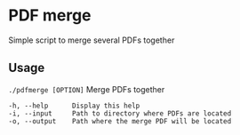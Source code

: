 # PDF merge
Simple script to merge several PDFs together 

## Usage
```./pdfmerge [OPTION]```
Merge PDFs together
```
-h, --help      Display this help
-i, --input     Path to directory where PDFs are located
-o, --output    Path where the merge PDF will be located
```
